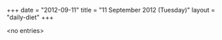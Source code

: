 +++
date = "2012-09-11"
title = "11 September 2012 (Tuesday)"
layout = "daily-diet"
+++

\<no entries\>